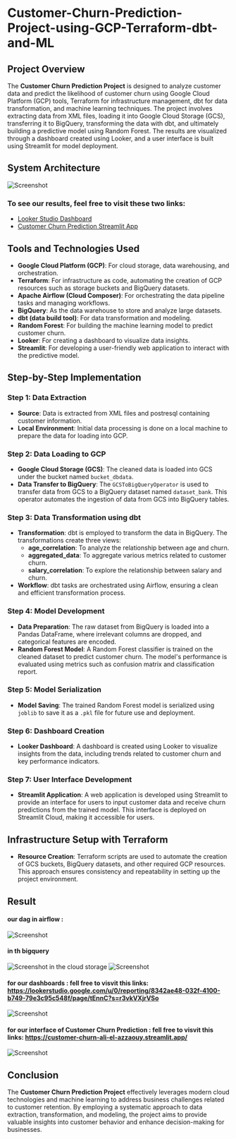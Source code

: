 # Customer-Churn-Prediction-Project-using-GCP-Terraform-dbt-and-ML


## Project Overview
The **Customer Churn Prediction Project** is designed to analyze customer data and predict the likelihood of customer churn using Google Cloud Platform (GCP) tools, Terraform for infrastructure management, dbt for data transformation, and machine learning techniques. The project involves extracting data from XML files, loading it into Google Cloud Storage (GCS), transferring it to BigQuery, transforming the data with dbt, and ultimately building a predictive model using Random Forest. The results are visualized through a dashboard created using Looker, and a user interface is built using Streamlit for model deployment.


## System Architecture
![Screenshot](https://github.com/2000aliali/Customer-Churn-Prediction-Project-using-GCP-Terraform-dbt-airflow-and-ML/blob/main/IMAGES/aaarch.jpg)

### To see our results, feel free to visit these two links:  
- [Looker Studio Dashboard](https://lookerstudio.google.com/u/0/reporting/8342ae48-032f-4100-b749-79e3c95c548f/page/tEnnC?s=r3vkVXjrVSo)  
- [Customer Churn Prediction Streamlit App](https://customer-churn-ali-el-azzaouy.streamlit.app/)

## Tools and Technologies Used
- **Google Cloud Platform (GCP)**: For cloud storage, data warehousing, and orchestration.
- **Terraform**: For infrastructure as code, automating the creation of GCP resources such as storage buckets and BigQuery datasets.
- **Apache Airflow (Cloud Composer)**: For orchestrating the data pipeline tasks and managing workflows.
- **BigQuery**: As the data warehouse to store and analyze large datasets.
- **dbt (data build tool)**: For data transformation and modeling.
- **Random Forest**: For building the machine learning model to predict customer churn.
- **Looker**: For creating a dashboard to visualize data insights.
- **Streamlit**: For developing a user-friendly web application to interact with the predictive model.

## Step-by-Step Implementation

### Step 1: Data Extraction
- **Source**: Data is extracted from XML files and postresql containing customer information.
- **Local Environment**: Initial data processing is done on a local machine to prepare the data for loading into GCP.
 
### Step 2: Data Loading to GCP
- **Google Cloud Storage (GCS)**: The cleaned data is loaded into GCS under the bucket named `bucket_dbdata`.
- **Data Transfer to BigQuery**: The `GCSToBigQueryOperator` is used to transfer data from GCS to a BigQuery dataset named `dataset_bank`. This operator automates the ingestion of data from GCS into BigQuery tables.

### Step 3: Data Transformation using dbt
- **Transformation**: dbt is employed to transform the data in BigQuery. The transformations create three views:
  - **age_correlation**: To analyze the relationship between age and churn.
  - **aggregated_data**: To aggregate various metrics related to customer churn.
  - **salary_correlation**: To explore the relationship between salary and churn.
- **Workflow**: dbt tasks are orchestrated using Airflow, ensuring a clean and efficient transformation process.

### Step 4: Model Development
- **Data Preparation**: The raw dataset from BigQuery is loaded into a Pandas DataFrame, where irrelevant columns are dropped, and categorical features are encoded.
- **Random Forest Model**: A Random Forest classifier is trained on the cleaned dataset to predict customer churn. The model's performance is evaluated using metrics such as confusion matrix and classification report.

### Step 5: Model Serialization
- **Model Saving**: The trained Random Forest model is serialized using `joblib` to save it as a `.pkl` file for future use and deployment.

### Step 6: Dashboard Creation
- **Looker Dashboard**: A dashboard is created using Looker to visualize insights from the data, including trends related to customer churn and key performance indicators.

### Step 7: User Interface Development
- **Streamlit Application**: A web application is developed using Streamlit to provide an interface for users to input customer data and receive churn predictions from the trained model. This interface is deployed on Streamlit Cloud, making it accessible for users.

## Infrastructure Setup with Terraform
- **Resource Creation**: Terraform scripts are used to automate the creation of GCS buckets, BigQuery datasets, and other required GCP resources. This approach ensures consistency and repeatability in setting up the project environment.
## Result
#### our dag in airflow :
![Screenshot](https://github.com/2000aliali/Customer-Churn-Prediction-Project-using-GCP-Terraform-dbt-airflow-and-ML/blob/main/IMAGES/screen%20of%20result/Capture%20d'%C3%A9cran%202024-09-29%20191612.png)
#### in th bigquery
![Screenshot](https://github.com/2000aliali/Customer-Churn-Prediction-Project-using-GCP-Terraform-dbt-airflow-and-ML/blob/main/IMAGES/bq.png)
in the cloud storage
![Screenshot](https://github.com/2000aliali/Customer-Churn-Prediction-Project-using-GCP-Terraform-dbt-airflow-and-ML/blob/main/IMAGES/gs.png)

#### for our dashboards : fell free to visvit this links: https://lookerstudio.google.com/u/0/reporting/8342ae48-032f-4100-b749-79e3c95c548f/page/tEnnC?s=r3vkVXjrVSo
![Screenshot](https://github.com/2000aliali/Customer-Churn-Prediction-Project-using-GCP-Terraform-dbt-airflow-and-ML/blob/main/IMAGES/dash.png)

#### for our interface of Customer Churn Prediction : fell free to visvit this links: https://customer-churn-ali-el-azzaouy.streamlit.app/
![Screenshot](https://github.com/2000aliali/Customer-Churn-Prediction-Project-using-GCP-Terraform-dbt-airflow-and-ML/blob/main/IMAGES/stream.png)


## Conclusion
The **Customer Churn Prediction Project** effectively leverages modern cloud technologies and machine learning to address business challenges related to customer retention. By employing a systematic approach to data extraction, transformation, and modeling, the project aims to provide valuable insights into customer behavior and enhance decision-making for businesses.
